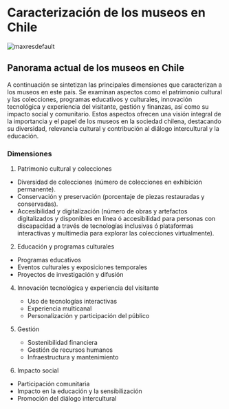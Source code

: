 # Caracterización de los museos en Chile

![maxresdefault](https://github.com/Isidoramunoz/dnoweb-fin/assets/141790888/fdfcd1f1-f1bd-4ae7-a2b0-97dd44785d27)  

## Panorama actual de los museos en Chile
A continuación se sintetizan las principales dimensiones que caracterizan a los museos en este país. Se examinan aspectos como el patrimonio cultural y las colecciones, programas educativos y culturales, innovación tecnológica y experiencia del visitante, gestión y finanzas, así como su impacto social y comunitario. Estos aspectos ofrecen una visión integral de la importancia y el papel de los museos en la sociedad chilena, destacando su diversidad, relevancia cultural y contribución al diálogo intercultural y la educación.

### Dimensiones

1. Patrimonio cultural y colecciones
  - Diversidad de colecciones (número de colecciones en exhibición permanente).
  - Conservación y preservación (porcentaje de piezas restauradas y conservadas).
  - Accesibilidad y digitalización (número de obras y artefactos digitalizados y disponibles en línea ó accesibilidad para personas con discapacidad a través de tecnologías inclusivas ó plataformas interactivas y multimedia para explorar las colecciones virtualmente).
  
2. Educación y programas culturales
  - Programas educativos
  - Eventos culturales y exposiciones temporales
  - Proyectos de investigación y difusión

   
4. Innovación tecnológica y experiencia del visitante
   - Uso de tecnologías interactivas
   - Experiencia multicanal
   - Personalización y participación del público

   
6. Gestión
   - Sostenibilidad financiera
   - Gestión de recursos humanos
   - Infraestructura y mantenimiento

   
8. Impacto social
  - Participación comunitaria
  - Impacto en la educación y la sensibilización
  - Promoción del diálogo intercultural


